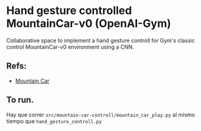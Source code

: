 # Hand gesture controlled MountainCar-v0 (OpenAI-Gym)

Collaborative space to implement a hand gesture controll for Gym's classic
control MountainCar-v0 environment using a CNN.

## Refs:
- [Mountain
  Car](https://www.gymlibrary.dev/environments/classic\_control/mountain\_car/)

## To run. 
  Hay que correr `src/mountain-car-controll/mountain_car_play.py` al mismo tiempo que `hand_gesture_controll.py` 